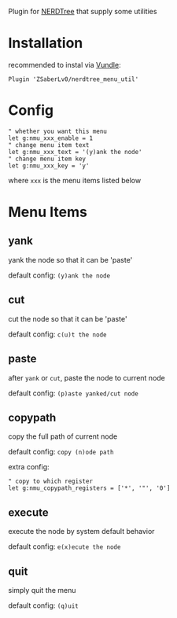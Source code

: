 Plugin for [NERDTree](https://github.com/scrooloose/nerdtree) that supply some utilities

# Installation

recommended to instal via [Vundle](https://github.com/VundleVim/Vundle.vim):

```
Plugin 'ZSaberLv0/nerdtree_menu_util'
```

# Config

```vim
" whether you want this menu
let g:nmu_xxx_enable = 1
" change menu item text
let g:nmu_xxx_text = '(y)ank the node'
" change menu item key
let g:nmu_xxx_key = 'y'
```

where `xxx` is the menu items listed below

# Menu Items

## yank

yank the node so that it can be 'paste'

default config: `(y)ank the node`

## cut

cut the node so that it can be 'paste'

default config: `c(u)t the node`

## paste

after `yank` or `cut`, paste the node to current node

default config: `(p)aste yanked/cut node`

## copypath

copy the full path of current node

default config: `copy (n)ode path`

extra config:

```vim
" copy to which register
let g:nmu_copypath_registers = ['*', '"', '0']
```

## execute

execute the node by system default behavior

default config: `e(x)ecute the node`

## quit

simply quit the menu

default config: `(q)uit`


